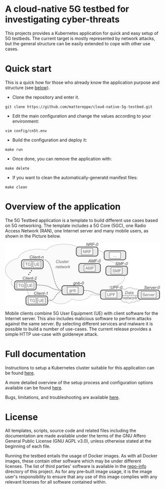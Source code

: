 # A cloud-native 5G testbed for investigating cyber-threats

This projects provides a Kubernetes application for quick and easy setup of 5G testbeds. The current target is mostly represented by network attacks, but the general structure can be easily extended to cope with other use cases.


# Quick start

This is a quick how for those who already know the application purpose and structure (see [below](https://github.com/mattereppe/cloud-native-5g-testbed#overview-of-the-application)).

- Clone the repository and enter it.
```
git clone https://github.com/mattereppe/cloud-native-5g-testbed.git
```

- Edit the main configuration and change the values according to your environment:
```
vim config/cn5t.env
```
- Build the configuration and deploy it:
```
make run
```
- Once done, you can remove the application with:
```
make delete
```
- If you want to clean the automatically-generatd manifest files:
```
make clean
```

# Overview of the application

The 5G Testbed application is a template to build different use cases based on 5G networking. The template includes a 5G Core (5GC), one Radio Access Network (RAN), one Internet server and many mobile users, as shown in the Picture below.

<picture>
  <img alt="Generic structure of the 5G Testbed application. " src="docs/images/cn5gt.png">
</picture>

Mobile clients combine 5G User Equipment (UE) with client software for the Internet server. This also includes malicious software to perform attacks against the same server. By selecting different services and malware it is possible to build a number of use-cases. The current release provides a simple HTTP use-case with goldeneye attack.


# Full documentation

Instructions to setup a Kubernetes cluster suitable for this application can be found [here](docs/kubernetes-setup.md).

A more detailed overview of the setup process and configuration options available can be found [here](docs/install.md).

Bugs, limitations, and troubleshooting are available [here](docs/bugs.md).


# License

All templates, scripts, source code and related files including the documentation are  made available under the terms of the GNU Affero General Public License (GNU AGPL v3.0), unless otherwise stated at the beginning of each file.

Running the testbed entails the usage of Docker images. As with all Docker images, these contain other software which may be under different licenses. The list of third parties' software is available in the [repo-info](repo-info/) directory of this project.
As for any pre-built image usage, it is the image user's responsibility to ensure that any use of this image complies with any relevant licenses for all software contained within.



